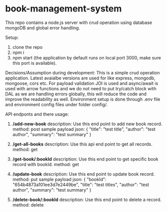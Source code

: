 # book-management-system
This repo contains a node.js server with crud operation using database mongoDB and global error handling.

Setup:
  1. clone the repo
  2. npm i
  3. npm start (the application by default runs on local port 3000, make sure this port is available).

Decisions/Assumption during development: 
  This is a simple crud operation application. Latest avaialbe versions are used for like express, mongodb, mongoose, cors etc.
  For payload validation JOI is used and async/await is used with arrow functions and we do not need to put try/catch block 
  with DAL as we are handling errors globally, this will reduce the code and improve the readability as well.
  Environment setup is done through .env file and environment config files under folder config/.

API endponts and there usage:
1. **/add-new-book**
  description: Use this end point to add new book record.
    method: post
   sample payload json: 
   {
     "title": "test title",
     "author": "test author",
     "summary": "test summary"
   }

2. **/get-all-books**
   description: Use this api end point to get all records.
   method: get

3. **/get-book/:bookId**
   description: Use this end point to get specific book record with bookId.
   method: get

4. **/update-book**
   description: Use this end point to update book record.
   method: put
   sample payload json:
   {
    "bookId": "654b4873a101ee3d7e2449be",
     "title": "test titles",
     "author": "test author",
     "summary": "test summary"
  }

5. **/delete-book/:bookId**
   description: Use this end point to delete a record.
   method: delete
   

